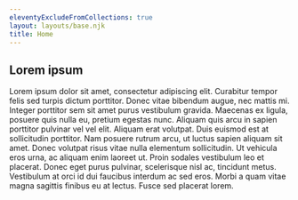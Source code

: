 ```yaml
---
eleventyExcludeFromCollections: true
layout: layouts/base.njk
title: Home
---
```


## Lorem ipsum

Lorem ipsum dolor sit amet, consectetur adipiscing elit. Curabitur tempor felis sed turpis dictum porttitor. Donec vitae bibendum augue, nec mattis mi. Integer porttitor sem sit amet purus vestibulum gravida. Maecenas ex ligula, posuere quis nulla eu, pretium egestas nunc. Aliquam quis arcu in sapien porttitor pulvinar vel vel elit. Aliquam erat volutpat. Duis euismod est at sollicitudin porttitor. Nam posuere rutrum arcu, ut luctus sapien aliquam sit amet. Donec volutpat risus vitae nulla elementum sollicitudin. Ut vehicula eros urna, ac aliquam enim laoreet ut. Proin sodales vestibulum leo et placerat. Donec eget purus pulvinar, scelerisque nisl ac, tincidunt metus. Vestibulum at orci id dui faucibus interdum ac sed eros. Morbi a quam vitae magna sagittis finibus eu at lectus. Fusce sed placerat lorem.